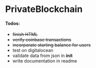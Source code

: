 # PrivateBlockchain

#### Todos:
* ~~finish HTML~~
* ~~verify coinbase transactions~~
* ~~incorporate starting balance for users~~
* test on digitalocean
* validate data from json in __init__
* write documentation in readme
